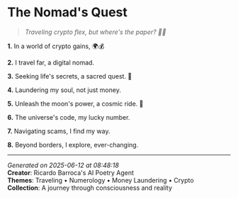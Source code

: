 # The Nomad's Quest

> *Traveling crypto flex, but where's the paper? 🤑🚀*

**1.** In a world of crypto gains, 🌍💰


**2.** I travel far, a digital nomad.


**3.** Seeking life's secrets, a sacred quest. 🔢


**4.** Laundering my soul, not just money.


**5.** Unleash the moon's power, a cosmic ride. 🚀


**6.** The universe's code, my lucky number.


**7.** Navigating scams, I find my way.


**8.** Beyond borders, I explore, ever-changing.



---

*Generated on 2025-06-12 at 08:48:18*  
**Creator**: Ricardo Barroca's AI Poetry Agent  
**Themes**: Traveling • Numerology • Money Laundering • Crypto  
**Collection**: A journey through consciousness and reality